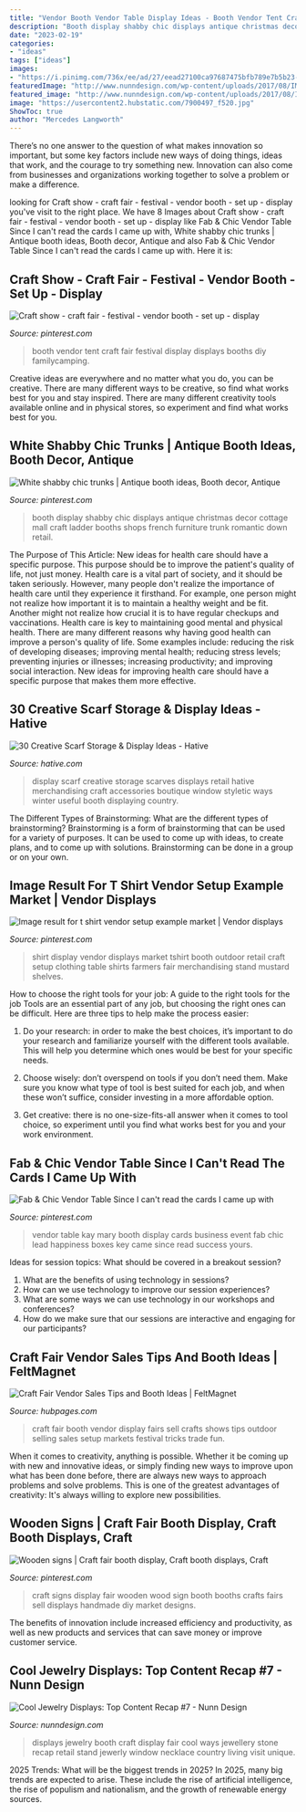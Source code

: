 ```yaml
---
title: "Vendor Booth Vendor Table Display Ideas - Booth Vendor Tent Craft Fair Festival Display Displays Booths Diy Familycamping"
description: "Booth display shabby chic displays antique christmas decor cottage mall craft ladder booths shops french furniture trunk romantic down retail"
date: "2023-02-19"
categories:
- "ideas"
tags: ["ideas"]
images:
- "https://i.pinimg.com/736x/ee/ad/27/eead27100ca97687475bfb789e7b5b23--tent-vendor-booth.jpg"
featuredImage: "http://www.nunndesign.com/wp-content/uploads/2017/08/IMG_9959-570.jpg"
featured_image: "http://www.nunndesign.com/wp-content/uploads/2017/08/IMG_9959-570.jpg"
image: "https://usercontent2.hubstatic.com/7900497_f520.jpg"
ShowToc: true
author: "Mercedes Langworth"
---
```



There’s no one answer to the question of what makes innovation so important, but some key factors include new ways of doing things, ideas that work, and the courage to try something new. Innovation can also come from businesses and organizations working together to solve a problem or make a difference.

	

		
looking for Craft show - craft fair - festival - vendor booth - set up - display you've visit to the right place. We have 8 Images about Craft show - craft fair - festival - vendor booth - set up - display like Fab &amp; Chic Vendor Table Since I can&#039;t read the cards I came up with, White shabby chic trunks | Antique booth ideas, Booth decor, Antique and also Fab &amp; Chic Vendor Table Since I can&#039;t read the cards I came up with. Here it is:
		
    
## Craft Show - Craft Fair - Festival - Vendor Booth - Set Up - Display

<img loading=lazy src="https://i.pinimg.com/736x/ee/ad/27/eead27100ca97687475bfb789e7b5b23--tent-vendor-booth.jpg" onerror="this.onerror=null;this.src='https://tse2.mm.bing.net/th?id=OIP.vpOYOjfPm1ycAqSyb4tlxwHaFj&amp;pid=15.1';" alt="Craft show - craft fair - festival - vendor booth - set up - display">

_Source: pinterest.com_

>booth vendor tent craft fair festival display displays booths diy familycamping. 

	

Creative ideas are everywhere and no matter what you do, you can be creative. There are many different ways to be creative, so find what works best for you and stay inspired. There are many different creativity tools available online and in physical stores, so experiment and find what works best for you.

    
## White Shabby Chic Trunks | Antique Booth Ideas, Booth Decor, Antique

<img loading=lazy src="https://i.pinimg.com/736x/1e/ed/85/1eed8564159e9b2757a6f32e742fcc1a.jpg" onerror="this.onerror=null;this.src='https://tse1.mm.bing.net/th?id=OIP.Ow_SYXTWLPR_RxQ8bnlXCgHaJ4&amp;pid=15.1';" alt="White shabby chic trunks | Antique booth ideas, Booth decor, Antique">

_Source: pinterest.com_

>booth display shabby chic displays antique christmas decor cottage mall craft ladder booths shops french furniture trunk romantic down retail. 

	

The Purpose of This Article: New ideas for health care should have a specific purpose. This purpose should be to improve the patient's quality of life, not just money.
Health care is a vital part of society, and it should be taken seriously. However, many people don't realize the importance of health care until they experience it firsthand. For example, one person might not realize how important it is to maintain a healthy weight and be fit. Another might not realize how crucial it is to have regular checkups and vaccinations. Health care is key to maintaining good mental and physical health. There are many different reasons why having good health can improve a person's quality of life. Some examples include: reducing the risk of developing diseases; improving mental health; reducing stress levels; preventing injuries or illnesses; increasing productivity; and improving social interaction. New ideas for improving health care should have a specific purpose that makes them more effective.

    
## 30 Creative Scarf Storage &amp; Display Ideas - Hative

<img loading=lazy src="https://hative.com/wp-content/uploads/2015/03/scarf-storage-ideas/17-creative-scarf-storage-and-display-ideas.jpg" onerror="this.onerror=null;this.src='https://tse3.mm.bing.net/th?id=OIP.7onQGp7u7eREoCCPuyHARwHaFj&amp;pid=15.1';" alt="30 Creative Scarf Storage &amp; Display Ideas - Hative">

_Source: hative.com_

>display scarf creative storage scarves displays retail hative merchandising craft accessories boutique window styletic ways winter useful booth displaying country. 

	

The Different Types of Brainstorming: What are the different types of brainstorming?
Brainstorming is a form of brainstorming that can be used for a variety of purposes. It can be used to come up with ideas, to create plans, and to come up with solutions. Brainstorming can be done in a group or on your own.

    
## Image Result For T Shirt Vendor Setup Example Market | Vendor Displays

<img loading=lazy src="https://i.pinimg.com/736x/b8/5b/a1/b85ba1acf36116156699a1adbd4d8bd3.jpg" onerror="this.onerror=null;this.src='https://tse4.mm.bing.net/th?id=OIP.5OkLVD3RUjGs-v4cwGf_YQAAAA&amp;pid=15.1';" alt="Image result for t shirt vendor setup example market | Vendor displays">

_Source: pinterest.com_

>shirt display vendor displays market tshirt booth outdoor retail craft setup clothing table shirts farmers fair merchandising stand mustard shelves. 

	

How to choose the right tools for your job: A guide to the right tools for the job
Tools are an essential part of any job, but choosing the right ones can be difficult. Here are three tips to help make the process easier:
1. Do your research: in order to make the best choices, it’s important to do your research and familiarize yourself with the different tools available. This will help you determine which ones would be best for your specific needs.

2. Choose wisely: don’t overspend on tools if you don’t need them. Make sure you know what type of tool is best suited for each job, and when these won’t suffice, consider investing in a more affordable option.

3. Get creative: there is no one-size-fits-all answer when it comes to tool choice, so experiment until you find what works best for you and your work environment.

    
## Fab &amp; Chic Vendor Table Since I Can&#039;t Read The Cards I Came Up With

<img loading=lazy src="https://i.pinimg.com/originals/f5/2d/8c/f52d8c4439d9d35bb12537912305de5e.jpg" onerror="this.onerror=null;this.src='https://tse2.mm.bing.net/th?id=OIP.MAUZ9LeKifRv1Xk2SHzLOQHaJ4&amp;pid=15.1';" alt="Fab &amp; Chic Vendor Table Since I can&#039;t read the cards I came up with">

_Source: pinterest.com_

>vendor table kay mary booth display cards business event fab chic lead happiness boxes key came since read success yours. 

	

Ideas for session topics: What should be covered in a breakout session?
1. What are the benefits of using technology in sessions? 
2. How can we use technology to improve our session experiences? 
3. What are some ways we can use technology in our workshops and conferences? 
4. How do we make sure that our sessions are interactive and engaging for our participants?

    
## Craft Fair Vendor Sales Tips And Booth Ideas | FeltMagnet

<img loading=lazy src="https://usercontent2.hubstatic.com/7900497_f520.jpg" onerror="this.onerror=null;this.src='https://tse4.mm.bing.net/th?id=OIP.J0vNlEPRDxuuTyJPrWjQbAHaJ8&amp;pid=15.1';" alt="Craft Fair Vendor Sales Tips and Booth Ideas | FeltMagnet">

_Source: hubpages.com_

>craft fair booth vendor display fairs sell crafts shows tips outdoor selling sales setup markets festival tricks trade fun. 

	

When it comes to creativity, anything is possible. Whether it be coming up with new and innovative ideas, or simply finding new ways to improve upon what has been done before, there are always new ways to approach problems and solve problems. This is one of the greatest advantages of creativity: It's always willing to explore new possibilities.

    
## Wooden Signs | Craft Fair Booth Display, Craft Booth Displays, Craft

<img loading=lazy src="https://i.pinimg.com/736x/ee/8a/31/ee8a314b1cbc398c0eca0670ed5860ae.jpg" onerror="this.onerror=null;this.src='https://tse4.mm.bing.net/th?id=OIP._KwpXdMrCTDmCgPtMKXAcAHaJ3&amp;pid=15.1';" alt="Wooden signs | Craft fair booth display, Craft booth displays, Craft">

_Source: pinterest.com_

>craft signs display fair wooden wood sign booth booths crafts fairs sell displays handmade diy market designs. 

	

The benefits of innovation include increased efficiency and productivity, as well as new products and services that can save money or improve customer service.

    
## Cool Jewelry Displays: Top Content Recap #7 - Nunn Design

<img loading=lazy src="http://www.nunndesign.com/wp-content/uploads/2017/08/IMG_9959-570.jpg" onerror="this.onerror=null;this.src='https://tse3.mm.bing.net/th?id=OIP.lNm6g-1CWNfolyXSCH-AjgHaLH&amp;pid=15.1';" alt="Cool Jewelry Displays: Top Content Recap #7 - Nunn Design">

_Source: nunndesign.com_

>displays jewelry booth craft display fair cool ways jewellery stone recap retail stand jewerly window necklace country living visit unique. 

	

2025 Trends: What will be the biggest trends in 2025?
In 2025, many big trends are expected to arise. These include the rise of artificial intelligence, the rise of populism and nationalism, and the growth of renewable energy sources.

